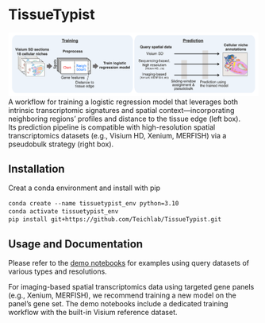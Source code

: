 # TissueTypist
![Summary of the Workflow](images/tt_workflow.png)
A workflow for training a logistic regression model that leverages both intrinsic transcriptomic signatures and spatial context—incorporating neighboring regions’ profiles and distance to the tissue edge (left box). <br>
Its prediction pipeline is compatible with high-resolution spatial transcriptomics datasets (e.g., Visium HD, Xenium, MERFISH) via a pseudobulk strategy (right box).

## Installation
Creat a conda environment and install with pip
```
conda create --name tissuetypist_env python=3.10
conda activate tissuetypist_env
pip install git+https://github.com/Teichlab/TissueTypist.git
```

## Usage and Documentation
Please refer to the [demo notebooks](https://github.com/kazukane/TissueTypist/tree/main/notebooks) for examples using query datasets of various types and resolutions.

For imaging-based spatial transcriptomics data using targeted gene panels (e.g., Xenium, MERFISH), we recommend training a new model on the panel’s gene set. The demo notebooks include a dedicated training workflow with the built-in Visium reference dataset.
